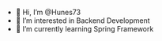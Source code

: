- 👋 Hi, I’m @Hunes73
- 👀 I’m interested in Backend Development
- 🌱 I’m currently learning Spring Framework
<!---- 💞️ I’m looking to collaborate on ...
- 📫 How to reach me ...--->

<!---
Hunes73/Hunes73 is a ✨ special ✨ repository because its `README.md` (this file) appears on your GitHub profile.
You can click the Preview link to take a look at your changes.
--->
